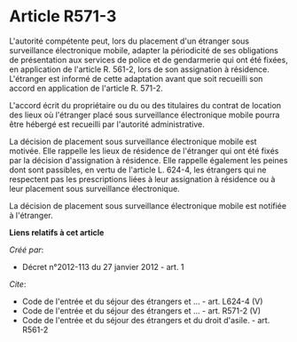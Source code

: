 # Article R571-3

L'autorité compétente peut, lors du placement d'un étranger sous surveillance électronique mobile, adapter la périodicité de
ses obligations de présentation aux services de police et de gendarmerie qui ont été fixées, en application de l'article R.
561-2, lors de son assignation à résidence. L'étranger est informé de cette adaptation avant que soit recueilli son accord en
application de l'article R. 571-2. 

L'accord écrit du propriétaire ou du ou des titulaires du contrat de location des lieux où l'étranger placé sous surveillance
électronique mobile pourra être hébergé est recueilli par l'autorité administrative. 

La décision de placement sous surveillance électronique mobile est motivée. Elle rappelle les lieux de résidence de
l'étranger qui ont été fixés par la décision d'assignation à résidence. Elle rappelle également les peines dont sont
passibles, en vertu de l'article L. 624-4, les étrangers qui ne respectent pas les prescriptions liées à leur assignation à
résidence ou à leur placement sous surveillance électronique. 

La décision de placement sous surveillance électronique mobile est notifiée à l'étranger.

**Liens relatifs à cet article**

_Créé par_:

  - Décret n°2012-113 du 27 janvier 2012 - art. 1

_Cite_:

  - Code de l'entrée et du séjour des étrangers et ... - art. L624-4 (V)
  - Code de l'entrée et du séjour des étrangers et ... - art. R571-2 (V)
  - Code de l'entrée et du séjour des étrangers et du droit d'asile. - art. R561-2
